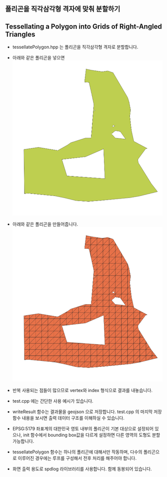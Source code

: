 ## 폴리곤을 직각삼각형 격자에 맞춰 분할하기
## Tessellating a Polygon into Grids of Right-Angled Triangles

- tessellatePolygon.hpp 는 폴리곤을 직각삼각형 격자로 분할합니다.
- 아래와 같은 폴리곤을 넣으면
![](/image/input1.png)

- 아래와 같은 폴리곤을 만들어줍니다.
![](/image/output1.png)

- 반복 사용되는 점들이 많으므로 vertex와 index 형식으로 결과를 내놓습니다.

- test.cpp 에는 간단한 사용 예시가 있습니다. 

- writeResult 함수는 결과물을 geojson 으로 저장합니다. test.cpp 의 마지막 저장 함수 내용을 보시면 출력 데이터 구조를 이해하실 수 있습니다.

- EPSG:5179 좌표계의 대한민국 영토 내부의 폴리곤이 기본 대상으로 설정되어 있으나, init 함수에서 bounding box값을 다르게 설정하면 다른 영역의 도형도 분할 가능합니다.

- tessellatePolygon 함수는 하나의 폴리곤에 대해서만 작동하며, 다수의 폴리곤으로 이루어진 경우에는 루프를 구성해서 전후 처리를 해주어야 합니다.

- 화면 출력 용도로 spdlog 라이브러리를 사용합니다. 함께 동봉되어 있습니다.
